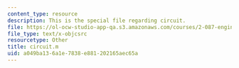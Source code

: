 ```yaml
---
content_type: resource
description: This is the special file regarding circuit.
file: https://ol-ocw-studio-app-qa.s3.amazonaws.com/courses/2-087-engineering-math-differential-equations-and-linear-algebra-fall-2014/a049ba136a1e7838e881202165aec65a_circuit.m
file_type: text/x-objcsrc
resourcetype: Other
title: circuit.m
uid: a049ba13-6a1e-7838-e881-202165aec65a
---
```

